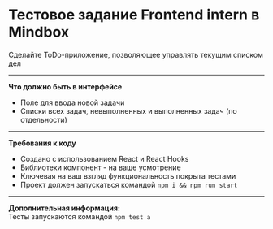 # Тестовое задание Frontend intern в Mindbox

Сделайте ToDo-приложение, позволяющее управлять текущим списком дел

----

**Что должно быть в интерфейсе**
- Поле для ввода новой задачи
- Списки всех задач, невыполненных и выполненных задач (по отдельности)

---

**Требования к коду**
- Создано с использованием React и React Hooks
- Библиотеки компонент - на ваше усмотрение
- Ключевая на ваш взгляд функциональность покрыта тестами
- Проект должен запускаться командой `npm i && npm run start`

---

**Дополнительная информация:**  
Тесты запускаются командой `npm test a`